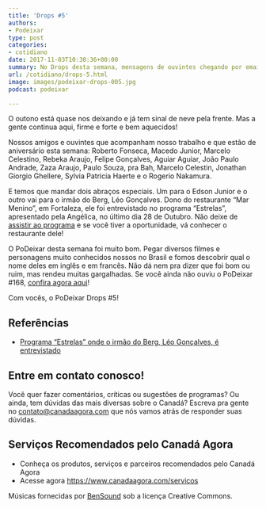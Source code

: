 ```yaml
---
title: 'Drops #5'
authors:
- Podeixar
type: post
categories:
- cotidiano
date: 2017-11-03T10:30:36+00:00
summary: No Drops desta semana, mensagens de ouvintes chegando por email e por áudio! Se você tem dúvidas sobre o Canadá, ouça já o PoDeixar Drops!
url: /cotidiano/drops-5.html
image: images/podeixar-drops-005.jpg
podcast: podeixar

---
```

O outono está quase nos deixando e já tem sinal de neve pela frente. Mas a gente continua aqui, firme e forte e bem aquecidos!

Nossos amigos e ouvintes que acompanham nosso trabalho e que estão de aniversário esta semana: Roberto Fonseca, Macedo Junior, Marcelo Celestino, Rebeka Araujo, Felipe Gonçalves, Aguiar Aguiar, João Paulo Andrade, Zaza Araujo, Paulo Souza, pra Bah, Marcelo Celestin, Jonathan Giorgio Ghellere, Sylvia Patricia Haerte e o Rogerio Nakamura.

E temos que mandar dois abraços especiais. Um para o Edson Junior e o outro vai para o irmão do Berg, Léo Gonçalves. Dono do restaurante &#8220;Mar Menino&#8221;, em Fortaleza, ele foi entrevistado no programa &#8220;Estrelas&#8221;, apresentado pela Angélica, no último dia 28 de Outubro. Não deixe de <a href="https://globoplay.globo.com/v/6250719/programa/" target="_blank" rel="noopener">assistir ao programa</a> e se você tiver a oportunidade, vá conhecer o restaurante dele!

O PoDeixar desta semana foi muito bom. Pegar diversos filmes e personagens muito conhecidos nossos no Brasil e fomos descobrir qual o nome deles em inglês e em francês. Não dá nem pra dizer que foi bom ou ruim, mas rendeu muitas gargalhadas. Se você ainda não ouviu o PoDeixar #168, [confira agora aqui][1]!

Com vocês, o PoDeixar Drops #5!



## Referências

  * <a href="https://globoplay.globo.com/v/6250719/programa/" target="_blank" rel="noopener">Programa &#8220;Estrelas&#8221; onde o irmão do Berg, Léo Gonçalves, é entrevistado</a>

## Entre em contato conosco!

Você quer fazer comentários, críticas ou sugestões de programas? Ou ainda, tem dúvidas das mais diversas sobre o Canadá? Escreva pra gente no <contato@canadaagora.com> que nós vamos atrás de responder suas dúvidas.

## Serviços Recomendados pelo Canadá Agora

  * Conheça os produtos, serviços e parceiros recomendados pelo Canadá Agora
  * Acesse agora <https://www.canadaagora.com/servicos>

Músicas fornecidas por <a href="http://www.bensound.com/" target="_blank" rel="noopener noreferrer">BenSound</a> sob a licença Creative Commons.

 [1]: https://www.canadaagora.com/podeixar/traducoes-desastrosas-que-vemos-por-ai.html